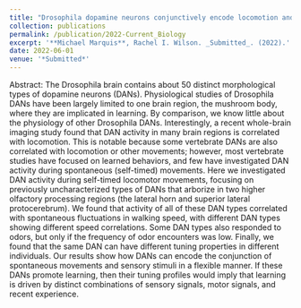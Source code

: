 ```yaml
---
title: "Drosophila dopamine neurons conjunctively encode locomotion and odor"
collection: publications
permalink: /publication/2022-Current_Biology
excerpt: '**Michael Marquis**, Rachel I. Wilson. _Submitted_. (2022).'
date: 2022-06-01
venue: '*Submitted*'
---
```


Abstract: The Drosophila brain contains about 50 distinct morphological types of dopamine neurons (DANs). Physiological studies of Drosophila DANs have been largely limited to one brain region, the mushroom body, where they are implicated in learning. By comparison, we know little about the physiology of other Drosophila DANs. Interestingly, a recent whole-brain imaging study found that DAN activity in many brain regions is correlated with locomotion. This is notable because some vertebrate DANs are also correlated with locomotion or other movements; however, most vertebrate studies have focused on learned behaviors, and few have investigated DAN activity during spontaneous (self-timed) movements. Here we investigated DAN activity during self-timed locomotor movements, focusing on previously uncharacterized types of DANs that arborize in two higher olfactory processing regions (the lateral horn and superior lateral protocerebrum). We found that activity of all of these DAN types correlated with spontaneous fluctuations in walking speed, with different DAN types showing different speed correlations. Some DAN types also responded to odors, but only if the frequency of odor encounters was low. Finally, we found that the same DAN can have different tuning properties in different individuals. Our results show how DANs can encode the conjunction of spontaneous movements and sensory stimuli in a flexible manner. If these DANs promote learning, then their tuning profiles would imply that learning is driven by distinct combinations of sensory signals, motor signals, and recent experience.
